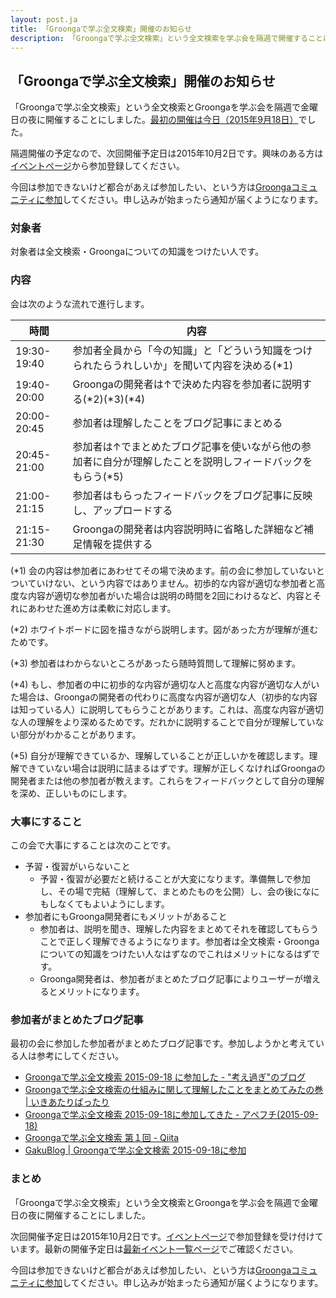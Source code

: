 ```yaml
---
layout: post.ja
title: 「Groongaで学ぶ全文検索」開催のお知らせ
description: 「Groongaで学ぶ全文検索」という全文検索を学ぶ会を隔週で開催することにしました。
---
```


## 「Groongaで学ぶ全文検索」開催のお知らせ

「Groongaで学ぶ全文検索」という全文検索とGroongaを学ぶ会を隔週で金曜日の夜に開催することにしました。[最初の開催は今日（2015年9月18日）](https://groonga.doorkeeper.jp/events/31604)でした。

隔週開催の予定なので、次回開催予定日は2015年10月2日です。興味のある方は[イベントページ](https://groonga.doorkeeper.jp/events/31859)から参加登録してください。

今回は参加できないけど都合があえば参加したい、という方は[Groongaコミュニティに参加](https://groonga.doorkeeper.jp/member/new)してください。申し込みが始まったら通知が届くようになります。

### 対象者

対象者は全文検索・Groongaについての知識をつけたい人です。

### 内容

会は次のような流れで進行します。

時間        | 内容
----------- | -----------------------------------------------------------------------------------------------------
19:30-19:40 | 参加者全員から「今の知識」と「どういう知識をつけられたらうれしいか」を聞いて内容を決める(\*1)
19:40-20:00 | Groongaの開発者は↑で決めた内容を参加者に説明する(\*2)(\*3)(\*4)
20:00-20:45 | 参加者は理解したことをブログ記事にまとめる
20:45-21:00 | 参加者は↑でまとめたブログ記事を使いながら他の参加者に自分が理解したことを説明しフィードバックをもらう(\*5)
21:00-21:15 | 参加者はもらったフィードバックをブログ記事に反映し、アップロードする
21:15-21:30 | Groongaの開発者は内容説明時に省略した詳細など補足情報を提供する

(\*1) 会の内容は参加者にあわせてその場で決めます。前の会に参加していないとついていけない、という内容ではありません。初歩的な内容が適切な参加者と高度な内容が適切な参加者がいた場合は説明の時間を2回にわけるなど、内容とそれにあわせた進め方は柔軟に対応します。

(\*2) ホワイトボードに図を描きながら説明します。図があった方が理解が進むためです。

(\*3) 参加者はわからないところがあったら随時質問して理解に努めます。

(\*4) もし、参加者の中に初歩的な内容が適切な人と高度な内容が適切な人がいた場合は、Groongaの開発者の代わりに高度な内容が適切な人（初歩的な内容は知っている人）に説明してもらうことがあります。これは、高度な内容が適切な人の理解をより深めるためです。だれかに説明することで自分が理解していない部分がわかることがあります。

(\*5) 自分が理解できているか、理解していることが正しいかを確認します。理解できていない場合は説明に詰まるはずです。理解が正しくなければGroongaの開発者または他の参加者が教えます。これらをフィードバックとして自分の理解を深め、正しいものにします。

### 大事にすること

この会で大事にすることは次のことです。

  * 予習・復習がいらないこと
    * 予習・復習が必要だと続けることが大変になります。準備無しで参加し、その場で完結（理解して、まとめたものを公開）し、会の後になにもしなくてもよいようにします。
  * 参加者にもGroonga開発者にもメリットがあること
    * 参加者は、説明を聞き、理解した内容をまとめてそれを確認してもらうことで正しく理解できるようになります。参加者は全文検索・Groongaについての知識をつけたい人なはずなのでこれはメリットになるはずです。
    * Groonga開発者は、参加者がまとめたブログ記事によりユーザーが増えるとメリットになります。

### 参加者がまとめたブログ記事

最初の会に参加した参加者がまとめたブログ記事です。参加しようかと考えている人は参考にしてください。

  * [Groongaで学ぶ全文検索 2015-09-18 に参加した - "考え過ぎ"のブログ](http://flow2flow.hatenablog.jp/entry/2015/09/18/215129)
  * [Groongaで学ぶ全文検索の仕組みに関して理解したことをまとめてみたの巻 \| いきあたりばったり](http://www.shokola.net/?p=1242)
  * [Groongaで学ぶ全文検索 2015-09-18に参加してきた - アペフチ(2015-09-18)](http://apehuci-kitaitimakoto.sqale.jp/apehuci/?date=20150918)
  * [Groongaで学ぶ全文検索 第１回 - Qiita](http://qiita.com/yamamaijp/items/c4cfb545abb0e142e225)
  * [GakuBlog \| Groongaで学ぶ全文検索 2015-09-18に参加](http://gakublog.fam.cx/2015/09/18/groonga/)

### まとめ

「Groongaで学ぶ全文検索」という全文検索とGroongaを学ぶ会を隔週で金曜日の夜に開催することにしました。

次回開催予定日は2015年10月2日です。[イベントページ](https://groonga.doorkeeper.jp/events/31859)で参加登録を受け付けています。最新の開催予定日は[最新イベント一覧ページ](https://groonga.doorkeeper.jp/events/upcoming)でご確認ください。

今回は参加できないけど都合があえば参加したい、という方は[Groongaコミュニティに参加](https://groonga.doorkeeper.jp/member/new)してください。申し込みが始まったら通知が届くようになります。
